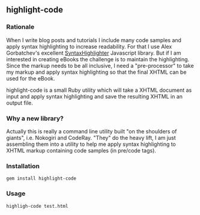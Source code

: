 ##  highlight-code ##

### Rationale ###
When I write blog posts and tutorials I include many code samples and apply syntax highlighting to increase readability. For that I use Alex Gorbatchev's excellent [SyntaxHighlighter](http://alexgorbatchev.com/SyntaxHighlighter/) Javascript library. But if I am interested in creating eBooks the challenge is to maintain the highlighting. Since the markup needs to be all inclusive, I need a "pre-processor" to take my markup and apply syntax highlighting so that the final XHTML can be used for the eBook. 

highlight-code is a small Ruby utility which will take a XHTML document as input and apply syntax highlighting and save the resulting XHTML in an output file.

### Why a new library? ###
Actually this is really a command line utility built "on the shoulders of giants", i.e. Nokogiri and CodeRay. "They" do the heavy lift, I am just assembling them into a utility to help me apply syntax highlighting to XHTML markup containing code samples (in pre/code tags).

### Installation ###

	gem install highlight-code

### Usage ###

	highligh-code test.html

